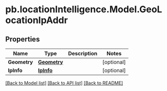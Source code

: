 # pb.locationIntelligence.Model.GeoLocationIpAddr
## Properties

Name | Type | Description | Notes
------------ | ------------- | ------------- | -------------
**Geometry** | [**Geometry**](Geometry.md) |  | [optional] 
**IpInfo** | [**IpInfo**](IpInfo.md) |  | [optional] 

[[Back to Model list]](../README.md#documentation-for-models) [[Back to API list]](../README.md#documentation-for-api-endpoints) [[Back to README]](../README.md)

